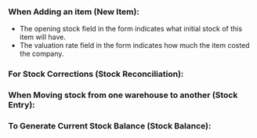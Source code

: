 ### When Adding an item (New Item):
  - The opening stock field in the form indicates what initial stock of this item will have.
  - The valuation rate field in the form indicates how much the item costed the company.

### For Stock Corrections (Stock Reconciliation):
  
### When Moving stock from one warehouse to another (Stock Entry):

### To Generate Current Stock Balance (Stock Balance):
